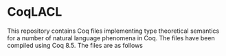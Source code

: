 # CoqLACL
This repository contains Coq files implementing type theoretical semantics for a number of natural language phenomena in Coq. The files have been compiled using Coq 8.5. The files are as follows
